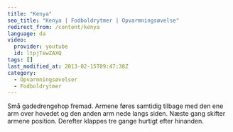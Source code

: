 ```yaml
---
title: "Kenya"
seo_title: "Kenya | Fodboldrytmer | Opvarmningsøvelse"
redirect_from: /content/kenya
language: da
video:
  provider: youtube
  id: ltpjTewZAXQ
tags: []
last_modified_at: 2013-02-15T09:47:38Z
category:
  - Opvarmningsøvelser
  - Fodboldrytmer
---
```


Små gadedrengehop fremad. Armene føres samtidig tilbage med den ene arm
over hovedet og den anden arm nede langs siden. Næste gang skifter armene position.
Derefter klappes tre gange hurtigt efter hinanden.
